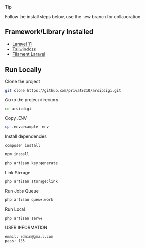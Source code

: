 > [!TIP]
> Follow the install steps below, use the new branch for collaboration

## Framework/Library Installed

-   [Laravel 11](https://laravel.com/docs/11.x)
-   [Tailwindcss](https://tailwindcss.com/)
-   [Filament Laravel](https://filamentphp.com/)


## Run Locally

Clone the project

```bash
git clone https://github.com/private210/arsipdigi.git
```

Go to the project directory

```bash
cd arsipdigi
```

Copy .ENV

```bash
cp .env.example .env
```

Install dependencies

```bash
composer install
```

```bash
npm install
```

```bash
php artisan key:generate
```

Link Storage
```bash
php artisan storage:link
```

Run Jobs Queue
```bash
php artisan queue:work 
```

Run Local

```bash
php artisan serve
```

USER INFORMATION
```bash
email: admin@gmail.com
pass: 123
```
